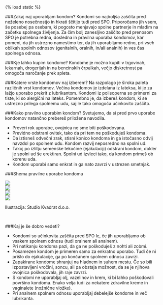 {% load static %}###Zakaj naj uporabljam kondom?Kondomi so najboljša zaščita pred neželeno nosečnostjo in hkrati ščitijo tudi pred SPO. Priporočamo jih vsem, še posebej pa osebam, ki pogosto menjavajo spolne partnerje in mladim na začetku spolnega življenja. Za čim bolj zanesljivo zaščito pred prenosom SPO je potrebna redna, dosledna in pravilna uporaba kondomov, kar pomeni, da jih ustrezno namestimo ter, da jih uporabljamo redno,  pri vseh oblikah spolnih odnosov (genitalnih, oralnih, in/ali analnih) in ves čas spolnega odnosa. ###Kje lahko kupim kondome?Kondome je možno kupiti v trgovinah, lekarnah, drogerijah in na bencinskih črpalkah, večjo diskretnost pa omogoča naročanje prek spleta. ###Katere vrste kondomov naj izberem?Na razpolago je široka paleta različnih vrst kondomov. Večina kondomov je izdelana iz lateksa, ki je za lažjo uporabo prekrit z lubrikantom. Kondomi iz polisoperna so primerni za tiste, ki so alergični na lateks. Pomembno je, da izbereš kondom, ki se ustrezno prilega spolnemu udu, saj le tako omogoča učinkovito zaščito. ###Kako pravilno uporabim kondom?Svetujemo, da si pred prvo uporabo kondomov natančno prebereš priložena navodila.* Preveri rok uporabe, ovojnica ne sme biti poškodovana.* Previdno odstrani ovitek, tako da pri tem ne poškoduješ kondoma.* Da iztisneš odvečni zrak, stisni konico kondoma in ga istočasno odvij navzdol po spolnem udu. Kondom razvij neposredno na spolni ud. * Takoj po izlitju semenske tekočine (ejakulaciji) odstrani kondom, dokler je spolni ud še erektiran. Spolni ud izvleci tako, da kondom primeš ob korenu uda.* Kondom uporabi samo enkrat in ga nato zavrzi v ustrezen smetnjak.###Shema pravilne uporabe kondoma<div class="row">	<div class="col-md-3 condoms">		<img src="{% static 'ASPO_new/image/condom1.png' %}">	</div>	<div class="col-md-3 condoms">		<img src="{% static 'ASPO_new/image/condom2.png' %}">	</div>	<div class="col-md-3 condoms">		<img src="{% static 'ASPO_new/image/condom3.png' %}">	</div>	<div class="col-md-3 condoms">		<img src="{% static 'ASPO_new/image/condom4.png' %}">	</div></div><p id="illustration">Ilustracija: Studio Kvadrat d.o.o.</p><br/>###Kaj je še dobro vedeti?* Kondomi so učinkovita zaščita pred SPO le, če jih uporabljamo ob vsakem spolnem odnosu (tudi oralnem ali analnem).* Pri natikanju kondoma pazi, da ga ne poškoduješ z nohti ali zobmi.* Posamezen kondom je primeren samo za enkratno uporabo. Tudi če ni prišlo do ejakulacije, ga po končanem spolnem odnosu zavrzi.* Zapakirane kondome shranjuj na hladnem in suhem mestu. Če so bili izpostavljeni vročini, soncu, ali pa obstaja možnost, da se je njihova ovojnica poškodovala, jih raje zavrzi.* S kondomi ne uporabljaj olj, vazelinov in krem, ki bi lahko poškodovali površino kondoma. Enako velja tudi za nekatere zdravilne kreme in vaginalete (nožnične vložke).* Pri analnem spolnem odnosu uporabljaj debelejše kondome in več lubrikanta.
